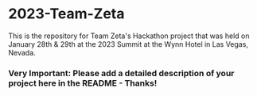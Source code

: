 # 2023-Team-Zeta
This is the repository for Team Zeta's Hackathon project that was held on January 28th & 29th at the 2023 Summit at the Wynn Hotel in Las Vegas, Nevada.

### Very Important: Please add a detailed description of your project here in the README - Thanks!
